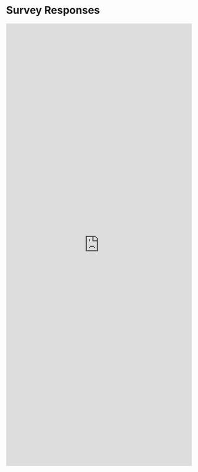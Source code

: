 # Survey Responses

<iframe width="100%" height="1200px" src="https://forms.office.com/Pages/DesignPageV2.aspx?origin=NeoPortalPage&subpage=design&id=-uZkNr1HpkWWcIxPCA-Mpn0fYfbsd-NCvIuX4uXigRFUOTEwTEY4Mk1XQVFCMFI4M1dMMTFWRDBWVi4u&analysis=true" frameborder="0" marginwidth="0" marginheight="0" style="border: none; max-width:100%; max-height:100vh" allowfullscreen webkitallowfullscreen mozallowfullscreen msallowfullscreen> </iframe>